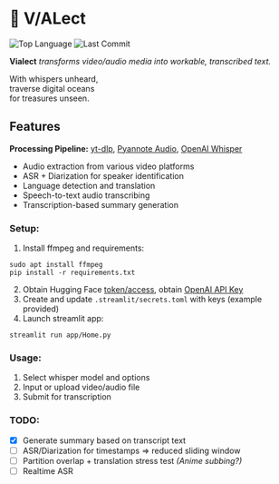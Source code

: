 # 👾 V/ALect
![Top Language](https://img.shields.io/github/languages/top/imgta/vialect)
![Last Commit](https://img.shields.io/github/last-commit/imgta/vialect)

**Vialect** _transforms video/audio media into workable, transcribed text._

> <div style="text-align: center; font-style: italic;">
With whispers unheard,<br>
traverse digital oceans<br>
for treasures unseen.
</div>

## Features
**Processing Pipeline:**  [yt-dlp](https://github.com/yt-dlp/yt-dlp), [Pyannote Audio](https://github.com/pyannote/pyannote-audio), [OpenAI Whisper](https://github.com/openai/whisper)
- Audio extraction from various video platforms
- ASR + Diarization for speaker identification
- Language detection and translation
- Speech-to-text audio transcribing
- Transcription-based summary generation

### Setup:
1. Install ffmpeg and requirements:
```console
sudo apt install ffmpeg
pip install -r requirements.txt
```
2. Obtain Hugging Face [token/access](https://huggingface.co/pyannote/speaker-diarization-3.1), obtain [OpenAI API Key](https://platform.openai.com/api-keys)
3. Create and update `.streamlit/secrets.toml` with keys (example provided)
4. Launch streamlit app:
```console
streamlit run app/Home.py
```

### Usage:
1. Select whisper model and options
2. Input or upload video/audio file
3. Submit for transcription

### TODO:
- [x] Generate summary based on transcript text
- [ ] ASR/Diarization for timestamps => reduced sliding window
- [ ] Partition overlap + translation stress test _(Anime subbing?)_
- [ ] Realtime ASR
